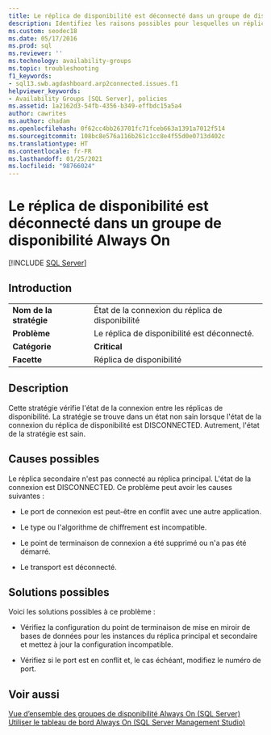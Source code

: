 ```yaml
---
title: Le réplica de disponibilité est déconnecté dans un groupe de disponibilité
description: Identifiez les raisons possibles pour lesquelles un réplica est déconnecté dans un groupe de disponibilité Always On.
ms.custom: seodec18
ms.date: 05/17/2016
ms.prod: sql
ms.reviewer: ''
ms.technology: availability-groups
ms.topic: troubleshooting
f1_keywords:
- sql13.swb.agdashboard.arp2connected.issues.f1
helpviewer_keywords:
- Availability Groups [SQL Server], policies
ms.assetid: 1a2162d3-54fb-4356-b349-effbdc15a5a4
author: cawrites
ms.author: chadam
ms.openlocfilehash: 0f62cc4bb263701fc71fceb663a1391a7012f514
ms.sourcegitcommit: 108bc8e576a116b261c1cc8e4f55d0e0713d402c
ms.translationtype: HT
ms.contentlocale: fr-FR
ms.lasthandoff: 01/25/2021
ms.locfileid: "98766024"
---
```

# <a name="availability-replica-is-disconnected-within-an-always-on-availability-group"></a>Le réplica de disponibilité est déconnecté dans un groupe de disponibilité Always On
[!INCLUDE [SQL Server](../../../includes/applies-to-version/sqlserver.md)]
    
## <a name="introduction"></a>Introduction  
  
|||  
|-|-|  
|**Nom de la stratégie**|État de la connexion du réplica de disponibilité|  
|**Problème**|Le réplica de disponibilité est déconnecté.|  
|**Catégorie**|**Critical**|  
|**Facette**|Réplica de disponibilité|  
  
## <a name="description"></a>Description  
 Cette stratégie vérifie l'état de la connexion entre les réplicas de disponibilité. La stratégie se trouve dans un état non sain lorsque l'état de la connexion du réplica de disponibilité est DISCONNECTED. Autrement, l'état de la stratégie est sain.  
  
## <a name="possible-causes"></a>Causes possibles  
 Le réplica secondaire n'est pas connecté au réplica principal. L'état de la connexion est DISCONNECTED. Ce problème peut avoir les causes suivantes :  
  
-   Le port de connexion est peut-être en conflit avec une autre application.  
  
-   Le type ou l'algorithme de chiffrement est incompatible.  
  
-   Le point de terminaison de connexion a été supprimé ou n'a pas été démarré.  
  
-   Le transport est déconnecté.  
  
## <a name="possible-solutions"></a>Solutions possibles  
 Voici les solutions possibles à ce problème :  
  
-   Vérifiez la configuration du point de terminaison de mise en miroir de bases de données pour les instances du réplica principal et secondaire et mettez à jour la configuration incompatible.  
  
-   Vérifiez si le port est en conflit et, le cas échéant, modifiez le numéro de port.  
  
## <a name="see-also"></a>Voir aussi  
 [Vue d’ensemble des groupes de disponibilité Always On &#40;SQL Server&#41;](../../../database-engine/availability-groups/windows/overview-of-always-on-availability-groups-sql-server.md)   
 [Utiliser le tableau de bord Always On &#40;SQL Server Management Studio&#41;](../../../database-engine/availability-groups/windows/use-the-always-on-dashboard-sql-server-management-studio.md)  
  
  
